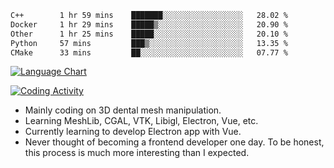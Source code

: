 <!--START_SECTION:waka-->

```txt
C++        1 hr 59 mins    ███████░░░░░░░░░░░░░░░░░░   28.02 %
Docker     1 hr 29 mins    █████▒░░░░░░░░░░░░░░░░░░░   20.90 %
Other      1 hr 25 mins    █████░░░░░░░░░░░░░░░░░░░░   20.10 %
Python     57 mins         ███▒░░░░░░░░░░░░░░░░░░░░░   13.35 %
CMake      33 mins         ██░░░░░░░░░░░░░░░░░░░░░░░   07.77 %
```

<!--END_SECTION:waka-->

<!--START_SECTION:waka_lang_chart_svg-->
[![Language Chart](https://wakatime.com/share/@DYPro_MIKE/13ed6aa1-fa8f-42b5-8fa7-97c58e94375f.svg)](https://wakatime.com)
<!--END_SECTION:waka_lang_chart_svg-->

<!--START_SECTION:waka_coding_activity_svg-->
[![Coding Activity](https://wakatime.com/share/@DYPro_MIKE/2224f81a-edc4-46bb-b59e-25de5147ed15.svg)](https://wakatime.com)
<!--END_SECTION:waka_coding_activity_svg-->

<!--
**0x11111111/0x11111111** is a ✨ _special_ ✨ repository because its `README.md` (this file) appears on your GitHub profile.

Here are some ideas to get you started:

- 🔭 I’m currently working on ...
- 🌱 I’m currently learning ...
- 👯 I’m looking to collaborate on ...
- 🤔 I’m looking for help with ...
- 💬 Ask me about ...
- 📫 How to reach me: ...
- 😄 Pronouns: ...
- ⚡ Fun fact: ...
-->
- Mainly coding on 3D dental mesh manipulation.
- Learning MeshLib, CGAL, VTK, Libigl, Electron, Vue, etc.
- Currently learning to develop Electron app with Vue.
- Never thought of becoming a frontend developer one day. To be honest, this process is much more interesting than I expected.

